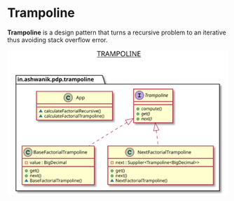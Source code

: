 # Trampoline

**Trampoline** is a design pattern that turns a recursive problem to an iterative thus avoiding stack overflow error.

![Trampoline](/docs/images/trampoline.svg)

